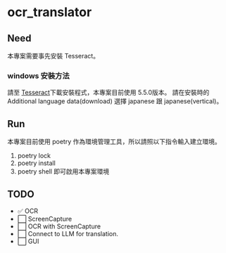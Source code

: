 # ocr_translator
## Need
本專案需要事先安裝 Tesseract。

### windows 安裝方法
請至 [Tesseract](https://github.com/tesseract-ocr/tesseract)下載安裝程式，本專案目前使用 5.5.0版本。
請在安裝時的 Additional language data(download) 選擇 japanese 跟 japanese(vertical)。
## Run

本專案目前使用 poetry 作為環境管理工具，所以請照以下指令輸入建立環境。
1. poetry lock
2. poetry install
3. poetry shell
即可啟用本專案環境
## TODO
- ✅ OCR
- ⬜ ScreenCapture
- ⬜ OCR with ScreenCapture
- ⬜ Connect to LLM for translation.
- ⬜ GUI
